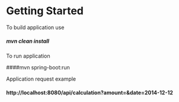 # Getting Started

To build application use 

##### mvn clean install

To run application 

####mvn spring-boot:run

Application request example 
#### http://localhost:8080/api/calculation?amount=&date=2014-12-12



